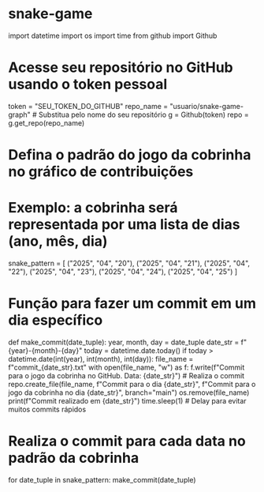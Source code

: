 # snake-game

import datetime
import os
import time
from github import Github

# Acesse seu repositório no GitHub usando o token pessoal
token = "SEU_TOKEN_DO_GITHUB"
repo_name = "usuario/snake-game-graph"  # Substitua pelo nome do seu repositório
g = Github(token)
repo = g.get_repo(repo_name)

# Defina o padrão do jogo da cobrinha no gráfico de contribuições
# Exemplo: a cobrinha será representada por uma lista de dias (ano, mês, dia)
snake_pattern = [
    ("2025", "04", "20"), ("2025", "04", "21"), ("2025", "04", "22"),
    ("2025", "04", "23"), ("2025", "04", "24"), ("2025", "04", "25")
]

# Função para fazer um commit em um dia específico
def make_commit(date_tuple):
    year, month, day = date_tuple
    date_str = f"{year}-{month}-{day}"
    today = datetime.date.today()
    if today > datetime.date(int(year), int(month), int(day)):
        file_name = f"commit_{date_str}.txt"
        with open(file_name, "w") as f:
            f.write(f"Commit para o jogo da cobrinha no GitHub. Data: {date_str}")
        # Realiza o commit
        repo.create_file(file_name, f"Commit para o dia {date_str}", f"Commit para o jogo da cobrinha no dia {date_str}", branch="main")
        os.remove(file_name)
        print(f"Commit realizado em {date_str}")
        time.sleep(1)  # Delay para evitar muitos commits rápidos

# Realiza o commit para cada data no padrão da cobrinha
for date_tuple in snake_pattern:
    make_commit(date_tuple)
